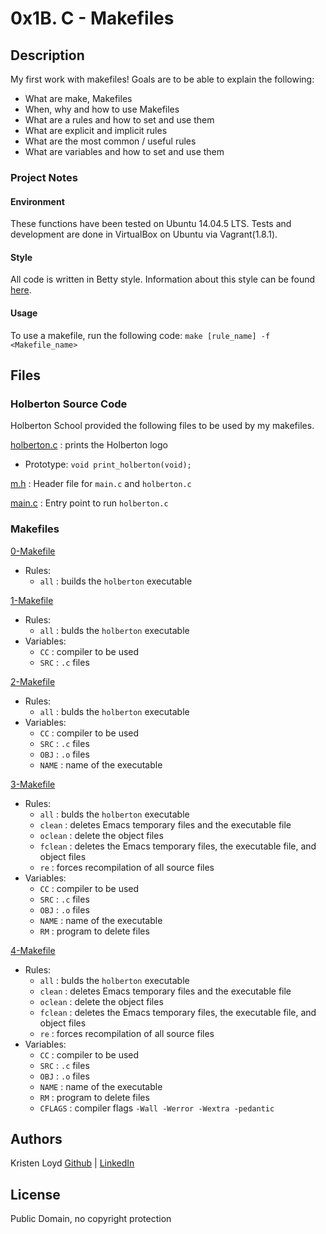 # 0x1B. C - Makefiles

## Description
My first work with makefiles!
Goals are to be able to explain the following:
* What are make, Makefiles
* When, why and how to use Makefiles
* What are a rules and how to set and use them
* What are explicit and implicit rules
* What are the most common / useful rules
* What are variables and how to set and use them

### Project Notes
#### Environment
These functions have been tested on Ubuntu 14.04.5 LTS.
Tests and development are done in VirtualBox on Ubuntu via Vagrant(1.8.1).
#### Style
All code is written in Betty style. Information about this style can be found [here](https://github.com/holbertonschool/Betty/wiki).
#### Usage
To use a makefile, run the following code: `make [rule_name] -f <Makefile_name>`


## Files
### Holberton Source Code
Holberton School provided the following files to be used by my makefiles.

[holberton.c](holberton.c) : prints the Holberton logo
* Prototype: `void print_holberton(void);`

[m.h](m.h) : Header file for `main.c` and `holberton.c`

[main.c](main.c) : Entry point to run `holberton.c`

### Makefiles
[0-Makefile](0-Makefile)
* Rules:
    * `all` : builds the `holberton` executable

[1-Makefile](1-Makefile)
* Rules:
    * `all` : bulds the `holberton` executable
* Variables:
    * `CC` : compiler to be used
    * `SRC` : `.c` files

[2-Makefile](2-Makefile)
* Rules:
    * `all` : bulds the `holberton` executable
* Variables:
    * `CC` : compiler to be used
    * `SRC` : `.c` files
    * `OBJ` : `.o` files
    * `NAME` : name of the executable

[3-Makefile](3-Makefile)
* Rules:
    * `all` : bulds the `holberton` executable
    * `clean` : deletes Emacs temporary files and the executable file
    * `oclean` : delete the object files
    * `fclean` : deletes the Emacs temporary files, the executable file, and object files
    * `re` : forces recompilation of all source files
* Variables:
    * `CC` : compiler to be used
    * `SRC` : `.c` files
    * `OBJ` : `.o` files
    * `NAME` : name of the executable
    * `RM` : program to delete files


[4-Makefile](4-Makefile)
* Rules:
    * `all` : bulds the `holberton` executable
    * `clean` : deletes Emacs temporary files and the executable file
    * `oclean` : delete the object files
    * `fclean` : deletes the Emacs temporary files, the executable file, and object files
    * `re` : forces recompilation of all source files
* Variables:
    * `CC` : compiler to be used
    * `SRC` : `.c` files
    * `OBJ` : `.o` files
    * `NAME` : name of the executable
    *  `RM` : program to delete files
    * `CFLAGS` : compiler flags `-Wall -Werror -Wextra -pedantic`

## Authors
Kristen Loyd        [Github](https://github.com/KRLoyd) |  [LinkedIn](https://www.linkedin.com/in/kristen-loyd-34984a92)

## License
Public Domain, no copyright protection
